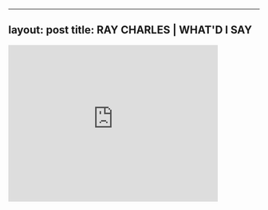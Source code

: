 

---
layout: post
title: RAY CHARLES | WHAT'D I SAY
---


<iframe width="420" height="315" src="http://www.youtube.com/embed/xPP8w0wMRgQ" frameborder="0" allowfullscreen></iframe>

